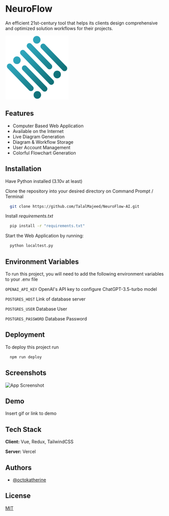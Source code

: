 # NeuroFlow

An efficient 21st-century tool that helps its clients design comprehensive and optimized solution workflows for their projects.

<img src=https://github.com/TalalMajeed/NeuroFlow-AI/blob/master/NeuroFlow/static/assets/logo-BNZQ-ew0.png alt=Logo height=200 width=200 />




## Features

- Computer Based Web Application
- Available on the Internet
- Live Diagram Generation
- Diagram & Workflow Storage
- User Account Management
- Colorful Flowchart Generation


## Installation

Have Python installed (3.10v at least)

Clone the repository into your desired directory on Command Prompt / Terminal
```bash
  git clone https://github.com/TalalMajeed/NeuroFlow-AI.git
```

Install *requirements.txt* 
```bash
  pip install -r "requirements.txt"
```

Start the Web Application by running:
```bash
  python localtest.py
```
    
## Environment Variables

To run this project, you will need to add the following environment variables to your .env file

`OPENAI_API_KEY`  OpenAI's API key to configure ChatGPT-3.5-turbo model

`POSTGRES_HOST`  Link of database server

`POSTGRES_USER`  Database User
  
`POSTGRES_PASSWORD`  Database Password


## Deployment

To deploy this project run

```bash
  npm run deploy
```


## Screenshots

![App Screenshot](https://via.placeholder.com/468x300?text=App+Screenshot+Here)

## Demo

Insert gif or link to demo


## Tech Stack

**Client:** Vue, Redux, TailwindCSS

**Server:** Vercel


## Authors

- [@octokatherine](https://www.github.com/octokatherine)


## License

[MIT](https://choosealicense.com/licenses/mit/)
